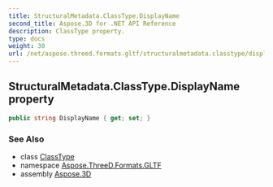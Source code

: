 ```yaml
---
title: StructuralMetadata.ClassType.DisplayName
second_title: Aspose.3D for .NET API Reference
description: ClassType property. 
type: docs
weight: 30
url: /net/aspose.threed.formats.gltf/structuralmetadata.classtype/displayname/
---
```

## StructuralMetadata.ClassType.DisplayName property

```csharp
public string DisplayName { get; set; }
```

### See Also

* class [ClassType](../)
* namespace [Aspose.ThreeD.Formats.GLTF](../../structuralmetadata.classtype/)
* assembly [Aspose.3D](../../../)


